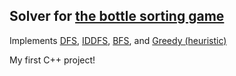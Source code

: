 ## Solver for [the bottle sorting game](https://github.com/Heiko-Zelt/ballaballa)

Implements [DFS](https://en.wikipedia.org/wiki/Depth-first_search), [IDDFS](https://en.wikipedia.org/wiki/Iterative_deepening_depth-first_search), [BFS](https://en.wikipedia.org/wiki/Breadth-first_search), and [Greedy (heuristic)](https://en.wikipedia.org/wiki/Greedy_algorithm) 

My first C++ project!